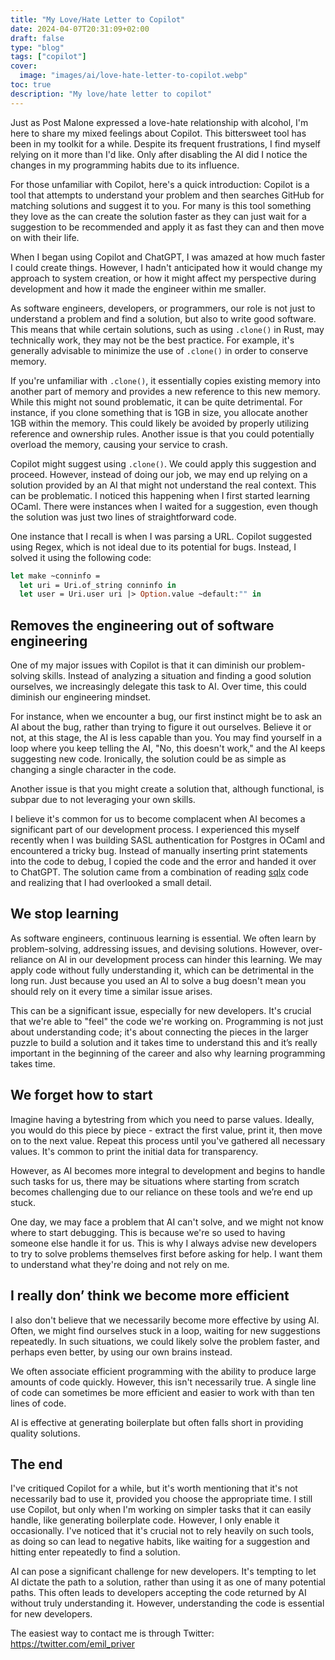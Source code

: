 ```yaml
---
title: "My Love/Hate Letter to Copilot"
date: 2024-04-07T20:31:09+02:00
draft: false
type: "blog"
tags: ["copilot"]
cover:
  image: "images/ai/love-hate-letter-to-copilot.webp"
toc: true
description: "My love/hate letter to copilot"
---
```

Just as Post Malone expressed a love-hate relationship with alcohol, I'm here to share my mixed feelings about Copilot. This bittersweet tool has been in my toolkit for a while. Despite its frequent frustrations, I find myself relying on it more than I'd like. Only after disabling the AI did I notice the changes in my programming habits due to its influence.

For those unfamiliar with Copilot, here's a quick introduction: Copilot is a tool that attempts to understand your problem and then searches GitHub for matching solutions and suggest it to you. For many is this tool something they love as the can create the solution faster as they can just wait for a suggestion to be recommended and apply it as fast they can and then move on with their life.

When I began using Copilot and ChatGPT, I was amazed at how much faster I could create things. However, I hadn't anticipated how it would change my approach to system creation, or how it might affect my perspective during development and how it made the engineer within me smaller.

As software engineers, developers, or programmers, our role is not just to understand a problem and find a solution, but also to write good software. This means that while certain solutions, such as using `.clone()` in Rust, may technically work, they may not be the best practice. For example, it's generally advisable to minimize the use of `.clone()` in order to conserve memory.

If you're unfamiliar with `.clone()`, it essentially copies existing memory into another part of memory and provides a new reference to this new memory. While this might not sound problematic, it can be quite detrimental. For instance, if you clone something that is 1GB in size, you allocate another 1GB within the memory. This could likely be avoided by properly utilizing reference and ownership rules. Another issue is that you could potentially overload the memory, causing your service to crash.

Copilot might suggest using `.clone()`. We could apply this suggestion and proceed. However, instead of doing our job, we may end up relying on a solution provided by an AI that might not understand the real context. This can be problematic. I noticed this happening when I first started learning OCaml. There were instances when I waited for a suggestion, even though the solution was just two lines of straightforward code.

One instance that I recall is when I was parsing a URL. Copilot suggested using Regex, which is not ideal due to its potential for bugs. Instead, I solved it using the following code:

```ocaml
let make ~conninfo =
  let uri = Uri.of_string conninfo in
  let user = Uri.user uri |> Option.value ~default:"" in
```

## Removes the engineering out of software engineering

One of my major issues with Copilot is that it can diminish our problem-solving skills. Instead of analyzing a situation and finding a good solution ourselves, we increasingly delegate this task to AI. Over time, this could diminish our engineering mindset.

For instance, when we encounter a bug, our first instinct might be to ask an AI about the bug, rather than trying to figure it out ourselves. Believe it or not, at this stage, the AI is less capable than you. You may find yourself in a loop where you keep telling the AI, "No, this doesn't work," and the AI keeps suggesting new code. Ironically, the solution could be as simple as changing a single character in the code. 

Another issue is that you might create a solution that, although functional, is subpar due to not leveraging your own skills.

I believe it's common for us to become complacent when AI becomes a significant part of our development process. I experienced this myself recently when I was building SASL authentication for Postgres in OCaml and encountered a tricky bug. Instead of manually inserting print statements into the code to debug, I copied the code and the error and handed it over to ChatGPT. The solution came from a combination of reading [sqlx](https://github.com/launchbadge/sqlx) code and realizing that I had overlooked a small detail.

## We stop learning

As software engineers, continuous learning is essential. We often learn by problem-solving, addressing issues, and devising solutions. However, over-reliance on AI in our development process can hinder this learning. We may apply code without fully understanding it, which can be detrimental in the long run. Just because you used an AI to solve a bug doesn't mean you should rely on it every time a similar issue arises.

This can be a significant issue, especially for new developers. It's crucial that we're able to "feel" the code we're working on. Programming is not just about understanding code; it's about connecting the pieces in the larger puzzle to build a solution and it takes time to understand this and it’s really important in the beginning of the career and also why learning programming takes time.

## We forget how to start

Imagine having a bytestring from which you need to parse values. Ideally, you would do this piece by piece - extract the first value, print it, then move on to the next value. Repeat this process until you've gathered all necessary values. It's common to print the initial data for transparency.

However, as AI becomes more integral to development and begins to handle such tasks for us, there may be situations where starting from scratch becomes challenging due to our reliance on these tools and we’re end up stuck.

One day, we may face a problem that AI can't solve, and we might not know where to start debugging. This is because we're so used to having someone else handle it for us. This is why I always advise new developers to try to solve problems themselves first before asking for help. I want them to understand what they're doing and not rely on me.

## I really don’ think we become more efficient

I also don't believe that we necessarily become more effective by using AI. Often, we might find ourselves stuck in a loop, waiting for new suggestions repeatedly. In such situations, we could likely solve the problem faster, and perhaps even better, by using our own brains instead.

We often associate efficient programming with the ability to produce large amounts of code quickly. However, this isn't necessarily true. A single line of code can sometimes be more efficient and easier to work with than ten lines of code.

AI is effective at generating boilerplate but often falls short in providing quality solutions.

## The end

I've critiqued Copilot for a while, but it's worth mentioning that it's not necessarily bad to use it, provided you choose the appropriate time. I still use Copilot, but only when I'm working on simpler tasks that it can easily handle, like generating boilerplate code. However, I only enable it occasionally. I've noticed that it's crucial not to rely heavily on such tools, as doing so can lead to negative habits, like waiting for a suggestion and hitting enter repeatedly to find a solution.

AI can pose a significant challenge for new developers. It's tempting to let AI dictate the path to a solution, rather than using it as one of many potential paths. This often leads to developers accepting the code returned by AI without truly understanding it. However, understanding the code is essential for new developers.

The easiest way to contact me is through Twitter: https://twitter.com/emil_priver


